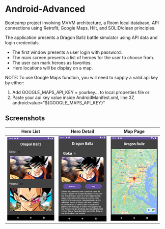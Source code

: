 # Android-Advanced
Bootcamp project involving MVVM architecture, a Room local database, API connections using Retrofit, Google Maps, Hilt, and SOLID/clean principles.

The application presents a Dragon Ballz battle simulator using API data and login credentials. 
* The first window presents a user login with password. 
* The main screen presents a list of heroes for the user to choose from.
* The user can mark heroes as favorites.
* Hero locations will be display on a map.

NOTE: To use Google Maps function, you will need to supply a valid api key by either:
1. Add GOOGLE_MAPS_API_KEY = yourkey... to local.properties file or
2. Paste your api key value inside AndroidManifest.xml, line 37, android:value="${GOOGLE_MAPS_API_KEY}"  

## Screenshots

| Hero List                                                              | Hero Detail                                                                | Map Page                                                           |
|------------------------------------------------------------------------|----------------------------------------------------------------------------|--------------------------------------------------------------------|
| <img src="./promo/HeroListScreenshot.png" width="300" alt="Hero List"> | <img src="./promo/HeroDetailScreenshot.png" width="300" alt="Hero Detail"> | <img src="./promo/MapScreenshot.png" width="300" alt="Map Page"> |